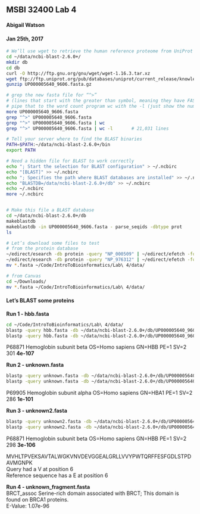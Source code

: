 ## MSBI 32400 Lab 4
#### Abigail Watson
#### Jan 25th, 2017


```sh
# We’ll use wget to retrieve the human reference proteome from UniProt (~7 MB file)
cd ~/data/ncbi-blast-2.6.0+/
mkdir db
cd db
curl -O http://ftp.gnu.org/gnu/wget/wget-1.16.3.tar.xz
wget ftp://ftp.uniprot.org/pub/databases/uniprot/current_release/knowledgebase/reference_proteomes/Eukaryota/UP000005640_9606.fasta.gz
gunzip UP000005640_9606.fasta.gz

# grep the new fasta file for “^>”
# (lines that start with the greater than symbol, meaning they have FASTA annotation)
# pipe that to the word count program wc with the -l (just show the number of lines)
more UP000005640_9606.fasta
grep "^>" UP000005640_9606.fasta           
grep "^>" UP000005640_9606.fasta | wc       
grep "^>" UP000005640_9606.fasta | wc -l       # 21,031 lines

# Tell your server where to find the BLAST binaries
PATH=$PATH:~/data/ncbi-blast-2.6.0+/bin
export PATH

# Need a hidden file for BLAST to work correctly
echo "; Start the selection for BLAST configuration" > ~/.ncbirc
echo "[BLAST]" >> ~/.ncbirc
echo "; Specifies the path where BLAST databases are installed" >> ~/.ncbirc
echo "BLASTDB=/data/ncbi-blast-2.6.0+/db" >> ~/.ncbirc
echo ~/.ncbirc
more ~/.ncbirc


# Make this file a BLAST database
cd ~/data/ncbi-blast-2.6.0+/db
makeblastdb
makeblastdb -in UP000005640_9606.fasta - parse_seqids -dbtype prot
ls

# Let’s download some files to test
# from the protein database
~/edirect/esearch -db protein -query "NP_000509" | ~/edirect/efetch -format fasta > hbb.fasta
~/edirect/esearch -db protein -query "NP_976312" | ~/edirect/efetch -format fasta > myog.fasta
mv *.fasta ~/Code/IntroToBioinformatics/Lab\ 4/data/

# from Canvas
cd ~/Downloads/
mv *.fasta ~/Code/IntroToBioinformatics/Lab\ 4/data/

```

#### Let’s BLAST some proteins

**Run 1 - hbb.fasta**  
```sh
cd ~/Code/IntroToBioinformatics/Lab\ 4/data/
blastp -query hbb.fasta -db ~/data/ncbi-blast-2.6.0+/db/UP000005640_9606.fasta
blastp -query hbb.fasta -db ~/data/ncbi-blast-2.6.0+/db/UP000005640_9606.fasta -out mysearch.html -html
```
P68871  Hemoglobin subunit beta OS=Homo sapiens GN=HBB PE=1 SV=2      301     **4e-107**


**Run 2 - unknown.fasta**  
```sh
blastp -query unknown.fasta -db ~/data/ncbi-blast-2.6.0+/db/UP000005640_9606.fasta
blastp -query unknown.fasta -db ~/data/ncbi-blast-2.6.0+/db/UP000005640_9606.fasta -out mysearch2.html -html
```

P69905  Hemoglobin subunit alpha OS=Homo sapiens GN=HBA1 PE=1 SV=2    286     **1e-101**  

**Run 3 - unknown2.fasta**
```sh
blastp -query unknown2.fasta -db ~/data/ncbi-blast-2.6.0+/db/UP000005640_9606.fasta
blastp -query unknown2.fasta -db ~/data/ncbi-blast-2.6.0+/db/UP000005640_9606.fasta -out mysearch3.html -html
```

P68871  Hemoglobin subunit beta OS=Homo sapiens GN=HBB PE=1 SV=2      298     **3e-106**  

MVHLTPVEKSAVTALWGKVNVDEVGGEALGRLLVVYPWTQRFFESFGDLSTPDAVMGNPK    
Query had a V at position 6   
Reference sequence has a E at position 6  

**Run 4 - unknown_fragment.fasta**  
BRCT_assoc	Serine-rich domain associated with BRCT; This domain is found on BRCA1 proteins.  
E-Value:  	1.07e-96  
